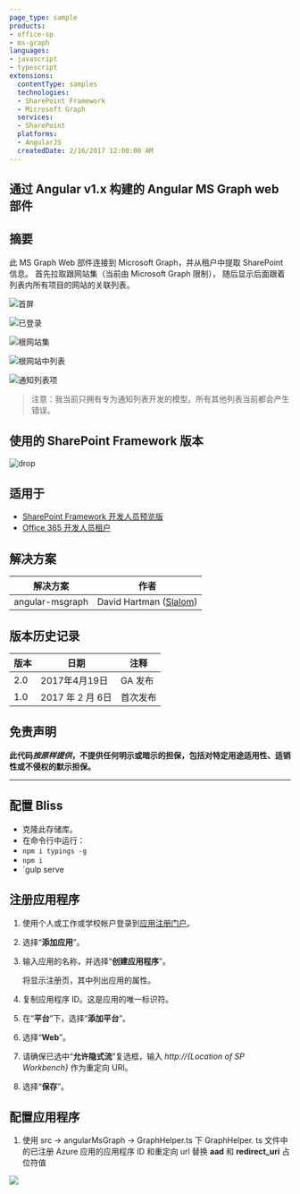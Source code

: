 ```yaml
---
page_type: sample
products:
- office-sp
- ms-graph
languages:
- javascript
- typescript
extensions:
  contentType: samples
  technologies:
  - SharePoint Framework
  - Microsoft Graph
  services:
  - SharePoint
  platforms:
  - AngularJS
  createdDate: 2/16/2017 12:00:00 AM
---
```

## 通过 Angular v1.x 构建的 Angular MS Graph web 部件

## 摘要
此 MS Graph Web 部件连接到 Microsoft Graph，并从租户中提取 SharePoint 信息。
首先拉取跟网站集（当前由 Microsoft Graph 限制），
随后显示后面跟着列表内所有项目的网站的关联列表。

![首屏](./assets/Connect.png)

![已登录](./assets/Connected.png)

![根网站集](./assets/Root.png)

![根网站中列表](./assets/Lists.png)

![通知列表项](./assets/Items.png)


> 注意：我当前只拥有专为通知列表开发的模型。所有其他列表当前都会产生错误。

## 使用的 SharePoint Framework 版本 
![drop](https://img.shields.io/badge/drop-ga-green.svg)

## 适用于

* [SharePoint Framework 开发人员预览版](https://learn.microsoft.com/sharepoint/dev/spfx/sharepoint-framework-overview)
* [Office 365 开发人员租户](https://learn.microsoft.com/sharepoint/dev/spfx/set-up-your-developer-tenant)

## 解决方案

解决方案|作者
--------|---------
angular-msgraph|David Hartman ([Slalom](https://slalom.com))

## 版本历史记录

版本 |日期 |注释
-------|----|--------
2.0 |2017年4月19日 | GA 发布
1.0 |2017 年 2 月 6日 |首次发布

## 免责声明
**此代码*按原样提供*，不提供任何明示或暗示的担保，包括对特定用途适用性、适销性或不侵权的默示担保。**

---

## 配置 Bliss
- 克隆此存储库。
- 在命令行中运行：
 - `npm i typings -g`
 - `npm i`
 - `gulp serve

## 注册应用程序

1. 使用个人或工作或学校帐户登录到[应用注册门户](https://apps.dev.microsoft.com/)。

2. 选择“**添加应用**”。

3. 输入应用的名称，并选择“**创建应用程序**”。

   将显示注册页，其中列出应用的属性。

4. 复制应用程序 ID。这是应用的唯一标识符。

5. 在“**平台**”下，选择“**添加平台**”。

6. 选择“**Web**”。

7. 请确保已选中“**允许隐式流**”复选框，输入 *http://{Location of SP Workbench}* 作为重定向 URI。

8. 选择“**保存**”。

## 配置应用程序
1. 使用 src -> angularMsGraph -> GraphHelper.ts 下 GraphHelper.
ts 文件中的已注册 Azure 应用的应用程序 ID 和重定向 url 替换 **aad** 和 **redirect\_uri** 占位符值

<img src="https://pnptelemetry.azurewebsites.net/sp-dev-fx-webparts/samples/angular-msgraph" /> 
